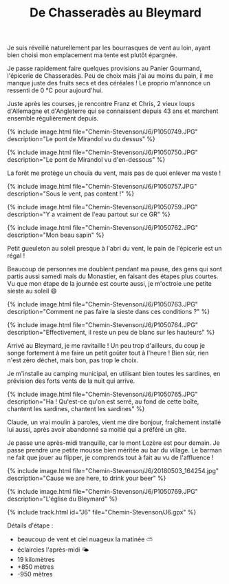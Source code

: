 ﻿---
title: "De Chasseradès au Bleymard"
permalink: /Chemin-Stevenson/J6/
sidebar:
  nav: "chemin_stevenson"
enable_tracks: true
---

Je suis réveillé naturellement par les bourrasques de vent au loin, ayant bien choisi mon emplacement ma tente est plutôt épargnée.

Je passe rapidement faire quelques provisions au Panier Gourmand, l'épicerie de Chasseradès.
Peu de choix mais j'ai au moins du pain, il me manque juste des fruits secs et des céréales !
Le proprio m'annonce un ressenti de 0 °C pour aujourd'hui.

Juste après les courses, je rencontre Franz et Chris, 2 vieux loups d'Allemagne et d'Angleterre qui se connaissent depuis 43 ans et marchent ensemble régulièrement depuis.

{% include image.html file="Chemin-Stevenson/J6/P1050749.JPG" description="Le pont de Mirandol vu du dessus" %}

{% include image.html file="Chemin-Stevenson/J6/P1050750.JPG" description="Le pont de Mirandol vu d'en-dessous" %}

La forêt me protège un chouïa du vent, mais pas de quoi enlever ma veste !

{% include image.html file="Chemin-Stevenson/J6/P1050757.JPG" description="Sous le vent, pas content !" %}

{% include image.html file="Chemin-Stevenson/J6/P1050759.JPG" description="Y a vraiment de l'eau partout sur ce GR" %}

{% include image.html file="Chemin-Stevenson/J6/P1050762.JPG" description="Mon beau sapin" %}

Petit gueuleton au soleil presque à l'abri du vent, le pain de l'épicerie est un régal !

Beaucoup de personnes me doublent pendant ma pause, des gens qui sont partis aussi samedi mais du Monastier, en faisant des étapes plus courtes.
Vu que mon étape de la journée est courte aussi, je m'octroie une petite sieste au soleil :smile:

{% include image.html file="Chemin-Stevenson/J6/P1050763.JPG" description="Comment ne pas faire la sieste dans ces conditions ?" %}

{% include image.html file="Chemin-Stevenson/J6/P1050764.JPG" description="Effectivement, il reste un peu de blanc sur les hauteurs" %}

Arrivé au Bleymard, je me ravitaille !
Un peu trop d'ailleurs, du coup je songe fortement à me faire un petit goûter tout à l'heure !
Bien sûr, rien n'est zéro déchet, mais bon, pas trop le choix.

Je m'installe au camping municipal, en utilisant bien toutes les sardines, en prévision des forts vents de la nuit qui arrive.

{% include image.html file="Chemin-Stevenson/J6/P1050765.JPG" description="Ha ! Qu'est-ce qu'on est serré, au fond de cette boîte, chantent les sardines, chantent les sardines" %}

Claude, un vrai moulin à paroles, vient me dire bonjour, fraîchement installé lui aussi, après avoir abandonné sa moitié qui a préféré un gîte.

Je passe une après-midi tranquille, car le mont Lozère est pour demain.
Je passe prendre une petite mousse bien méritée au bar du village. Le barman ne fait que jouer au flipper, je comprends tout à fait au vu de l'affluence !

{% include image.html file="Chemin-Stevenson/J6/20180503_164254.jpg" description="Cause we are here, to drink your beer" %}

{% include image.html file="Chemin-Stevenson/J6/P1050769.JPG" description="L'église du Bleymard" %}

{% include track.html id="J6" file="Chemin-Stevenson/J6.gpx" %}

Détails d'étape :
* beaucoup de vent et ciel nuageux la matinée :partly_sunny:
* éclaircies l'après-midi :sun_behind_small_cloud:
* 19 kilomètres
* +850 mètres
* -950 mètres
